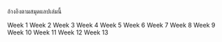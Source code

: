 อ้างอิงตามสมุดแลปเล่มนี้

Week 1
Week 2
Week 3
Week 4
Week 5
Week 6
Week 7
Week 8
Week 9
Week 10
Week 11
Week 12
Week 13
